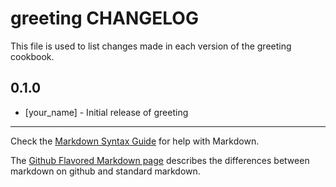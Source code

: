 greeting CHANGELOG
==================

This file is used to list changes made in each version of the greeting cookbook.

0.1.0
-----
- [your_name] - Initial release of greeting

- - -
Check the [Markdown Syntax Guide](http://daringfireball.net/projects/markdown/syntax) for help with Markdown.

The [Github Flavored Markdown page](http://github.github.com/github-flavored-markdown/) describes the differences between markdown on github and standard markdown.
